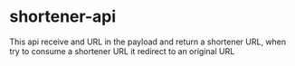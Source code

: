 # shortener-api
This api receive and URL in the payload and return a shortener URL, when try to consume a shortener URL it redirect to an original URL
